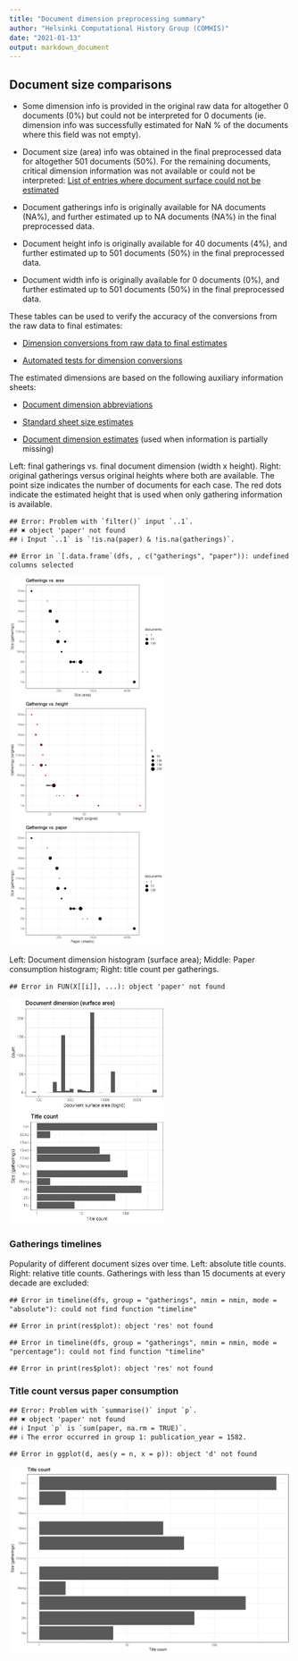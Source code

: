 ```yaml
---
title: "Document dimension preprocessing summary"
author: "Helsinki Computational History Group (COMHIS)"
date: "2021-01-13"
output: markdown_document
---
```




## Document size comparisons

  * Some dimension info is provided in the original raw data for altogether 0 documents (0%) but could not be interpreted for 0 documents (ie. dimension info was successfully estimated for NaN % of the documents where this field was not empty).

  * Document size (area) info was obtained in the final preprocessed data for altogether 501 documents (50%). For the remaining documents, critical dimension information was not available or could not be interpreted: [List of entries where document surface could not be estimated](physical_dimension_incomplete.csv)

  * Document gatherings info is originally available for NA documents (NA%), and further estimated up to NA documents (NA%) in the final preprocessed data.

  * Document height info is originally available for 40 documents (4%), and further estimated up to 501 documents (50%) in the final preprocessed data.

  * Document width info is originally available for 0 documents (0%), and further estimated up to 501 documents (50%) in the final preprocessed data.


These tables can be used to verify the accuracy of the conversions from the raw data to final estimates:

  * [Dimension conversions from raw data to final estimates](conversions_physical_dimension.csv)

  * [Automated tests for dimension conversions](https://github.com/COMHIS/fennica/blob/master/inst/extdata/tests_dimension_polish.csv)



The estimated dimensions are based on the following auxiliary information sheets:

  * [Document dimension abbreviations](https://github.com/COMHIS/fennica/blob/master/inst/extdata/document_size_abbreviations.csv)

  * [Standard sheet size estimates](https://github.com/COMHIS/fennica/blob/master/inst/extdata/sheetsizes.csv)

  * [Document dimension estimates](https://github.com/COMHIS/fennica/blob/master/inst/extdata/documentdimensions.csv) (used when information is partially missing)


  
<!--[Discarded dimension info](dimensions_discarded.csv)-->

Left: final gatherings vs. final document dimension (width x height). Right: original gatherings versus original heights where both are available. The point size indicates the number of documents for each case. The red dots indicate the estimated height that is used when only gathering information is available. 



```
## Error: Problem with `filter()` input `..1`.
## ✖ object 'paper' not found
## ℹ Input `..1` is `!is.na(paper) & !is.na(gatherings)`.
```

```
## Error in `[.data.frame`(dfs, , c("gatherings", "paper")): undefined columns selected
```

<img src="figure/dimension-summary-1.png" title="plot of chunk summary" alt="plot of chunk summary" width="280px" /><img src="figure/dimension-summary-2.png" title="plot of chunk summary" alt="plot of chunk summary" width="280px" /><img src="figure/dimension-summary-3.png" title="plot of chunk summary" alt="plot of chunk summary" width="280px" />


Left: Document dimension histogram (surface area);
Middle: Paper consumption histogram;
Right: title count per gatherings.


```
## Error in FUN(X[[i]], ...): object 'paper' not found
```

<img src="figure/dimension-sizes-1.png" title="plot of chunk sizes" alt="plot of chunk sizes" width="280px" /><img src="figure/dimension-sizes-2.png" title="plot of chunk sizes" alt="plot of chunk sizes" width="280px" />

### Gatherings timelines




Popularity of different document sizes over time. Left: absolute title counts. Right: relative title counts. Gatherings with less than 15 documents at every decade are excluded:



```
## Error in timeline(dfs, group = "gatherings", nmin = nmin, mode = "absolute"): could not find function "timeline"
```

```
## Error in print(res$plot): object 'res' not found
```

```
## Error in timeline(dfs, group = "gatherings", nmin = nmin, mode = "percentage"): could not find function "timeline"
```

```
## Error in print(res$plot): object 'res' not found
```


### Title count versus paper consumption




```
## Error: Problem with `summarise()` input `p`.
## ✖ object 'paper' not found
## ℹ Input `p` is `sum(paper, na.rm = TRUE)`.
## ℹ The error occurred in group 1: publication_year = 1582.
```

```
## Error in ggplot(d, aes(y = n, x = p)): object 'd' not found
```

![plot of chunk title_vs_paper](figure/dimension-title_vs_paper-1.png)

<!--


## Average document dimensions 

Here we use the original data only:

![plot of chunk avedimstime](figure/dimension-avedimstime-1.png)




Only the most frequently occurring gatherings are listed here:


Table: Average document dimensions

|gatherings.original | mean.width| median.width| mean.height| median.height|  n|
|:-------------------|----------:|------------:|-----------:|-------------:|--:|

-->
